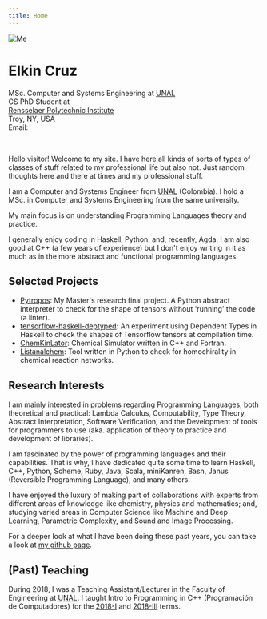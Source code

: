 ```yaml
---
title: Home
---
```


<div></div> <!-- <- this is to force the markdown converter to not take the following line as a paragraph but as HTML code -->
<img class="img-me no-print" src="/data/me.jpg" alt="Me">
<h1 class="big-name">Elkin Cruz</h1>
<div class="info-box">
  <div class="role">
    <div>MSc. Computer and Systems Engineering at
         <a href="https://unal.edu.co">UNAL</a></div>
  </div>
  <div class="affiliation">
    <div>CS PhD Student at</div>
    <div><a href="https://rpi.edu">Rensselaer Polytechnic Institute</a></div>
    <div>Troy, NY, USA</div>
  </div>
  <div class="contact">
    <!--<div>Office: not for now :(</div>-->
    <div>Email: <span id="divMcFace" style="font-family: monospace; white-space: pre;">
<script src="data:text/javascript;base64,
PCEtLQooZnVuY3Rpb24oKSB7CiJ1c2Ugc3RyaWN0IjsKbGV0IGxldHRlcnMgPSAnIGt3ZHBAZ3Rq
aXNfZS5yZnhjb2h2emEtdWJ5bXFsbic7CmxldCBwcmltZSA9IDMxOwpsZXQgbl9sZXQgPSBsZXR0
ZXJzLmxlbmd0aDsKbGV0IGZpbGxlciA9IFsuLi5BcnJheShwcmltZS1uX2xldCldLm1hcCggZnVu
Y3Rpb24oKSB7cmV0dXJuIGxldHRlcnNbTWF0aC5mbG9vcihNYXRoLnJhbmRvbSgpKm5fbGV0KV07
fSApOwpsZXQgZW1haWwgPSBbMTcsIDE0LCAyNCwgMjEsIDE3LCAxMiwgNSwgMTQsIDQsIDksIDEz
LCAxMiwgMywgMjRdOwpmb3IodmFyIGk9TWF0aC5jZWlsKE1hdGgucmFuZG9tKCkqOCk7IGk+MDsg
aS0tKSB7CiAgZW1haWwuc3BsaWNlKE1hdGguZmxvb3IoTWF0aC5yYW5kb20oKSplbWFpbC5sZW5n
dGgpLCAwLCAwKTsKfQpsZXQgc3RhcnQgPSBbLi4uQXJyYXkoZW1haWwubGVuZ3RoKV0ubWFwKCBm
dW5jdGlvbigpIHtyZXR1cm4gTWF0aC5mbG9vcihNYXRoLnJhbmRvbSgpKihwcmltZS0xKSkrMX0g
KTsKbGV0IHNwZWVkID0gWy4uLkFycmF5KGVtYWlsLmxlbmd0aCldLm1hcCggZnVuY3Rpb24oKSB7
cmV0dXJuIE1hdGguZmxvb3IoTWF0aC5yYW5kb20oKSooNTApKSs0MH0gKTsKbGV0IHN0ciA9IHN0
YXJ0LnNsaWNlKCk7Ci8vbGV0IGUgPSBlbWFpbC5tYXAoIGZ1bmN0aW9uKGkpIHtyZXR1cm4gaSA/
IGxldHRlcnNbaS0xXSA6ICcnO30gKS5qb2luKCcnKTsKCmxldCB0b2NoYXIgPSBmdW5jdGlvbihm
aWxsLCBjbGVhcnplcm8pIHsKICByZXR1cm4gZnVuY3Rpb24oaSkgewogICAgaWYoaT09PTAgJiYg
Y2xlYXJ6ZXJvPT09dHJ1ZSkKICAgICAgcmV0dXJuICcnOwogICAgcmV0dXJuIGk8bl9sZXQgPyBs
ZXR0ZXJzW2ldIDogZmlsbChpKTsKICB9Owp9CgpsZXQgbG9vcCA9IGZ1bmN0aW9uKHZhbCkgewog
IC8vY29uc29sZS5sb2coIHZhbCApOwogIGxldCBkaWZmID0gMDsKICBmb3IobGV0IGk9MDsgaTxl
bWFpbC5sZW5ndGg7IGkrKykgewogICAgaWYoc3RyW2ldICE9IGVtYWlsW2ldKSB7CiAgICAgIGRp
ZmYrKzsKICAgIH0KICB9CiAgaWYgKGRpZmY+MCkgewogICAgbGV0IGNoYW5nZWQgPSBmYWxzZTsK
ICAgIGZvcih2YXIgaT0wOyBpPGVtYWlsLmxlbmd0aDsgaSsrKSB7CiAgICAgIGlmKHN0cltpXSAh
PSBlbWFpbFtpXSAmJiB2YWwlc3BlZWRbaV0gPT0gMCkgewogICAgICAgIHN0cltpXSA9IChzdGFy
dFtpXStzdHJbaV0pICUgcHJpbWU7CiAgICAgICAgY2hhbmdlZCA9IHRydWU7CiAgICAgIH0KICAg
IH0KICAgIGlmKGNoYW5nZWQpIHsKICAgICAgbGV0IGUgPSBzdHIubWFwKCB0b2NoYXIoIGZ1bmN0
aW9uKGkpIHtyZXR1cm4gZmlsbGVyW2ktbl9sZXRdO30sIHRydWUgKSApLmpvaW4oJycpOwogICAg
ICBkb2N1bWVudC5nZXRFbGVtZW50QnlJZCgiZGl2TWNGYWNlIikuaW5uZXJIVE1MID0gZTsKICAg
ICAgLy9jb25zb2xlLmxvZyggc3RyICk7CiAgICB9CiAgICBzZXRUaW1lb3V0KGxvb3AsIDMsIHZh
bCsxKTsKICB9IGVsc2UgewogICAgbGV0IGUgPSBzdHIubWFwKCB0b2NoYXIoIGZ1bmN0aW9uKGkp
IHtyZXR1cm4gIiAiO30sIHRydWUgKSApLmpvaW4oJycpOwogICAgZG9jdW1lbnQuZ2V0RWxlbWVu
dEJ5SWQoImRpdk1jRmFjZSIpLmlubmVySFRNTCA9IGU7CiAgICBlID0gc3RyLm1hcCggdG9jaGFy
KCBmdW5jdGlvbihpKSB7cmV0dXJuICcnO30sIHRydWUgKSApLmpvaW4oJycpOwogICAgc2V0VGlt
ZW91dChlbmQsIDQwMDAsICc8YSBocmVmPSJtYWlsdG86JytlKyciPicrZSsnPC9hPicpOwogIH0K
fQpsZXQgZW5kID0gZnVuY3Rpb24oc3RyKSB7CiAgbGV0IG1jRmFjZSA9IGRvY3VtZW50LmdldEVs
ZW1lbnRCeUlkKCJkaXZNY0ZhY2UiKTsKICBtY0ZhY2UuaW5uZXJIVE1MID0gc3RyOwogIG1jRmFj
ZS5zdHlsZS5mb250RmFtaWx5ID0gbnVsbDsKICBtY0ZhY2Uuc3R5bGUud2hpdGVTcGFjZSA9IG51
bGw7Cn0KbG9vcCgwKTsKfSkoKTsKLyoKbGV0IGxvb29wID0gZnVuY3Rpb24oaSkgewogIGNvbnNv
bGUubG9nKGkpOwogIHNldFRpbWVvdXQobG9vb3AsIDEwMCwgaSswLjEpOwp9Cmxvb29wKDAuMCk7
CiovCi8vIC0tPgo="></script>
      </span>
    </div>
  </div>
</div>

<div class="break"></div>

Hello visitor! Welcome to my site. I have here all kinds of sorts of types of classes
of stuff related to my professional life but also not. Just random thoughts here and there
at times and my professional stuff.

I am a Computer and Systems Engineer from [UNAL][nacho] (Colombia). I hold a MSc. in
Computer and Systems Engineering from the same university.

My main focus is on understanding Programming Languages theory and practice.

I generally enjoy coding in Haskell, Python, and, recently, Agda. I am also good at C++
(a few years of experience) but I don't enjoy writing in it as much as in the more abstract
and functional programming languages.

## Selected Projects ##

- [Pytropos](https://github.com/helq/pytropos):
    My Master's research final project. A Python abstract interpreter to check for the
    shape of tensors without 'running' the code (a linter).
- [tensorflow-haskell-deptyped](https://github.com/helq/tensorflow-haskell-deptyped):
    An experiment using Dependent Types in Haskell to check the shapes of Tensorflow
    tensors at compilation time.
- [ChemKinLator](https://gitlab.com/homochirality/chemkinlator):
    Chemical Simulator written in C++ and Fortran.
- [Listanalchem](https://gitlab.com/homochirality/listanalchem):
    Tool written in Python to check for homochirality in chemical reaction networks.

## Research Interests ##

I am mainly interested in problems regarding Programming Languages, both theoretical and
practical: Lambda Calculus, Computability, Type Theory, Abstract Interpretation, Software
Verification, and the Development of tools for programmers to use (aka. application of
theory to practice and development of libraries).

I am fascinated by the power of programming languages and their capabilities. That is why,
I have dedicated quite some time to learn Haskell, C\+\+, Python, Scheme, Ruby, Java,
Scala, miniKanren, Bash, Janus (Reversible Programming Language), and many others.

I have enjoyed the luxury of making part of collaborations with experts from different
areas of knowledge like chemistry, physics and mathematics; and, studying varied areas in
Computer Science like Machine and Deep Learning, Parametric Complexity, and Sound and
Image Processing.

For a deeper look at what I have been doing these past years, you can take a look at
[my github page][github].

[github]: https://github.com/helq

## (Past) Teaching ##

During 2018, I was a Teaching Assistant/Lecturer in the Faculty of Engineering at
[UNAL][nacho]. I taught Intro to Programming in C++ (Programación de Computadores) for
the [2018-I](teaching/coding-2018-I/) and [2018-III](teaching/coding-2018-III/) terms.

[nacho]: https://unal.edu.co
